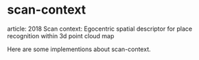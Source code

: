 # scan-context

article: 2018 Scan context: Egocentric spatial descriptor for place recognition within 3d point cloud map

Here are some implementions about scan-context.


